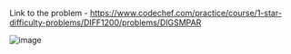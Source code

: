 Link to the problem - https://www.codechef.com/practice/course/1-star-difficulty-problems/DIFF1200/problems/DIGSMPAR


![image](https://github.com/Haleshot/Competitive-Programming/assets/57552973/96af1f0a-9007-4726-be12-30a04fb5c353)
